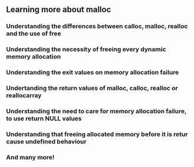 ## Learning more about malloc
### Understanding the differences between calloc, malloc, realloc and the use of free
### Understanding the necessity of freeing every dynamic memory allocation
### Understanding the exit values on memory allocation failure
### Undertanding the return values of malloc, calloc, realloc or reallocarray
### Understanding the need to care for memory allocation failure, to use return NULL values
### Understanding that freeing allocated memory before it is retur cause undefined behaviour
### And many more!
